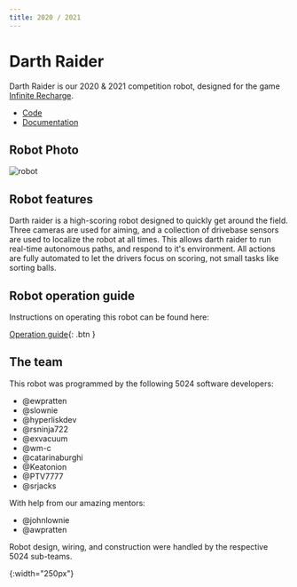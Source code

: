 ```yaml
---
title: 2020 / 2021
---
```


# Darth Raider

Darth Raider is our 2020 & 2021 competition robot, designed for the game [Infinite Recharge](https://en.wikipedia.org/wiki/Infinite_Recharge).

 - [Code](https://github.com/frc5024/InfiniteRecharge)
 - [Documentation](http://frc5024.github.io/InfiniteRecharge/)


## Robot Photo
![robot]

## Robot features

Darth raider is a high-scoring robot designed to quickly get around the field. Three cameras are used for aiming, and a collection of drivebase sensors are used to localize the robot at all times. This allows darth raider to run real-time autonomous paths, and respond to it's environment. All actions are fully automated to let the drivers focus on scoring, not small tasks like sorting balls.


## Robot operation guide

Instructions on operating this robot can be found here:

[Operation guide](https://github.com/frc5024/InfiniteRecharge/blob/master/docs/operation.md){: .btn }

## The team

This robot was programmed by the following 5024 software developers:

 - @ewpratten
 - @slownie
 - @hyperliskdev
 - @rsninja722
 - @exvacuum
 - @wm-c
 - @catarinaburghi
 - @Keatonion
 - @PTV7777
 - @srjacks

With help from our amazing mentors:

 - @johnlownie
 - @awpratten

Robot design, wiring, and construction were handled by the respective 5024 sub-teams.

[robot]: /assets/images/robots/darthraider.png
{:width="250px"}